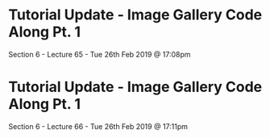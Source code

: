 # Tutorial Update - Image Gallery Code Along Pt. 1
Section 6 - Lecture 65 - Tue 26th Feb 2019 @ 17:08pm
# Tutorial Update - Image Gallery Code Along Pt. 1
Section 6 - Lecture 66 - Tue 26th Feb 2019 @ 17:11pm